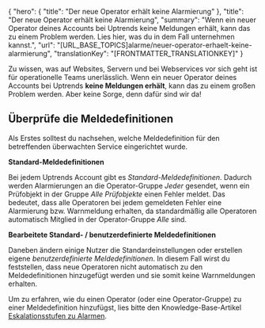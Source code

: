 {
  "hero": {
    "title": "Der neue Operator erhält keine Alarmierung"
  },
  "title": "Der neue Operator erhält keine Alarmierung",
  "summary": "Wenn ein neuer Operator deines Accounts bei Uptrends keine Meldungen erhält, kann das zu einem Problem werden. Lies hier, was du in dem Fall unternehmen kannst.",
  "url": "[URL_BASE_TOPICS]alarme/neuer-operator-erhaelt-keine-alarmierung",
  "translationKey": "[FRONTMATTER_TRANSLATIONKEY]"
}

Zu wissen, was auf Websites, Servern und bei Webservices vor sich geht ist für operationelle Teams unerlässlich. Wenn ein neuer Operator deines Accounts bei Uptrends **keine Meldungen erhält**, kann das zu einem großen Problem werden. Aber keine Sorge, denn dafür sind wir da!

## Überprüfe die Meldedefinitionen

Als Erstes solltest du nachsehen, welche Meldedefinition für den betreffenden überwachten Service eingerichtet wurde.

**Standard-Meldedefinitionen**

Bei jedem Uptrends Account gibt es *Standard-Meldedefinitionen*. Dadurch werden Alarmierungen an die Operator-Gruppe *Jeder* gesendet, wenn ein Prüfobjekt in der Gruppe *Alle Prüfobjekte* einen Fehler meldet. Das bedeutet, dass alle Operatoren bei jedem gemeldeten Fehler eine Alarmierung bzw. Warnmeldung erhalten, da standardmäßig alle Operatoren automatisch Mitglied in der Operator-Gruppe *Alle* sind.

**Bearbeitete Standard- / benutzerdefinierte Meldedefinitionen**

Daneben ändern einige Nutzer die Standardeinstellungen oder erstellen eigene *benutzerdefinierte Meldedefinitionen*. In diesem Fall wirst du feststellen, dass neue Operatoren nicht automatisch zu den Meldedefinitionen hinzugefügt werden und sie somit keine Warnmeldungen erhalten.

Um zu erfahren, wie du einen Operator (oder eine Operator-Gruppe) zu einer Meldedefinition hinzufügst, lies bitte den Knowledge-Base-Artikel [Eskalationsstufen zu Alarmen]([LINK_URL_1]).
